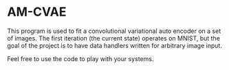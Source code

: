 # AM-CVAE
This program is used to fit a convolutional variational auto encoder on a set of images. The first iteration (the current state) operates on MNIST, but the goal of the project is to have data handlers written for arbitrary image input.

Feel free to use the code to play with your systems.
